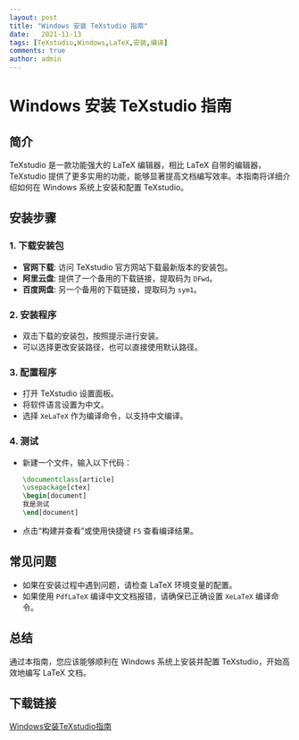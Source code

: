 ```yaml
---
layout: post
title: "Windows 安装 TeXstudio 指南"
date:   2021-11-13
tags: [TeXstudio,Windows,LaTeX,安装,编译]
comments: true
author: admin
---
```

# Windows 安装 TeXstudio 指南

## 简介
TeXstudio 是一款功能强大的 LaTeX 编辑器，相比 LaTeX 自带的编辑器，TeXstudio 提供了更多实用的功能，能够显著提高文档编写效率。本指南将详细介绍如何在 Windows 系统上安装和配置 TeXstudio。

## 安装步骤

### 1. 下载安装包
- **官网下载**: 访问 TeXstudio 官方网站下载最新版本的安装包。
- **阿里云盘**: 提供了一个备用的下载链接，提取码为 `DFwd`。
- **百度网盘**: 另一个备用的下载链接，提取码为 `sym1`。

### 2. 安装程序
- 双击下载的安装包，按照提示进行安装。
- 可以选择更改安装路径，也可以直接使用默认路径。

### 3. 配置程序
- 打开 TeXstudio 设置面板。
- 将软件语言设置为中文。
- 选择 `XeLaTeX` 作为编译命令，以支持中文编译。

### 4. 测试
- 新建一个文件，输入以下代码：
  ```latex
  \documentclass[article]
  \usepackage[ctex]
  \begin[document]
  我是测试
  \end[document]
  ```
- 点击“构建并查看”或使用快捷键 `F5` 查看编译结果。

## 常见问题
- 如果在安装过程中遇到问题，请检查 LaTeX 环境变量的配置。
- 如果使用 `PdfLaTeX` 编译中文文档报错，请确保已正确设置 `XeLaTeX` 编译命令。

## 总结
通过本指南，您应该能够顺利在 Windows 系统上安装并配置 TeXstudio，开始高效地编写 LaTeX 文档。

## 下载链接

[Windows安装TeXstudio指南](https://pan.quark.cn/s/7e49200b5bf8)